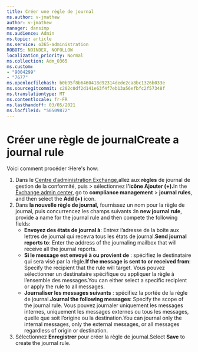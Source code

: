 ```yaml
---
title: Créer une règle de journal
ms.author: v-jmathew
author: v-jmathew
manager: dansimp
ms.audience: Admin
ms.topic: article
ms.service: o365-administration
ROBOTS: NOINDEX, NOFOLLOW
localization_priority: Normal
ms.collection: Adm_O365
ms.custom:
- "9004299"
- "7677"
ms.openlocfilehash: b0b95f8b6460418d92314dede2ca8bc1326b033e
ms.sourcegitcommit: c202c0df2d141e63f4f7eb13a56efbfc2f57348f
ms.translationtype: MT
ms.contentlocale: fr-FR
ms.lasthandoff: 03/05/2021
ms.locfileid: "50509872"
---
```

# <a name="create-a-journal-rule"></a><span data-ttu-id="dc562-102">Créer une règle de journal</span><span class="sxs-lookup"><span data-stu-id="dc562-102">Create a journal rule</span></span>

<span data-ttu-id="dc562-103">Voici comment procéder :</span><span class="sxs-lookup"><span data-stu-id="dc562-103">Here's how:</span></span>

1. <span data-ttu-id="dc562-104">Dans le [Centre d’administration Exchange,](https://go.microsoft.com/fwlink/p/?linkid=2059104)allez aux **règles** de journal de gestion de la conformité, puis  >  sélectionnez **l’icône Ajouter (+).**</span><span class="sxs-lookup"><span data-stu-id="dc562-104">In the [Exchange admin center](https://go.microsoft.com/fwlink/p/?linkid=2059104), go to **compliance management** > **journal rules**, and then select the **Add (+)** icon.</span></span>
2. <span data-ttu-id="dc562-105">Dans **la nouvelle règle de journal,** fournissez un nom pour la règle de journal, puis concurrencez les champs suivants :</span><span class="sxs-lookup"><span data-stu-id="dc562-105">In **new journal rule**, provide a name for the journal rule and then compete the following fields:</span></span>  
    - <span data-ttu-id="dc562-106">**Envoyez des états de journal à**: Entrez l’adresse de la boîte aux lettres de journal qui recevra tous les états de journal.</span><span class="sxs-lookup"><span data-stu-id="dc562-106">**Send journal reports to**: Enter the address of the journaling mailbox that will receive all the journal reports.</span></span>  
    - <span data-ttu-id="dc562-107">**Si le message est envoyé à ou provient de** : spécifiez le destinataire qui sera visé par la règle.</span><span class="sxs-lookup"><span data-stu-id="dc562-107">**If the message is sent to or received from**: Specify the recipient that the rule will target.</span></span> <span data-ttu-id="dc562-108">Vous pouvez sélectionner un destinataire spécifique ou appliquer la règle à l’ensemble des messages.</span><span class="sxs-lookup"><span data-stu-id="dc562-108">You can either select a specific recipient or apply the rule to all messages.</span></span>  
    - <span data-ttu-id="dc562-109">**Journaliser les messages suivants** : spécifiez la portée de la règle de journal.</span><span class="sxs-lookup"><span data-stu-id="dc562-109">**Journal the following messages**: Specify the scope of the journal rule.</span></span> <span data-ttu-id="dc562-110">Vous pouvez journaler uniquement les messages internes, uniquement les messages externes ou tous les messages, quelle que soit l’origine ou la destination.</span><span class="sxs-lookup"><span data-stu-id="dc562-110">You can journal only the internal messages, only the external messages, or all messages regardless of origin or destination.</span></span>
3. <span data-ttu-id="dc562-111">Sélectionnez **Enregistrer** pour créer la règle de journal.</span><span class="sxs-lookup"><span data-stu-id="dc562-111">Select **Save** to create the journal rule.</span></span>
